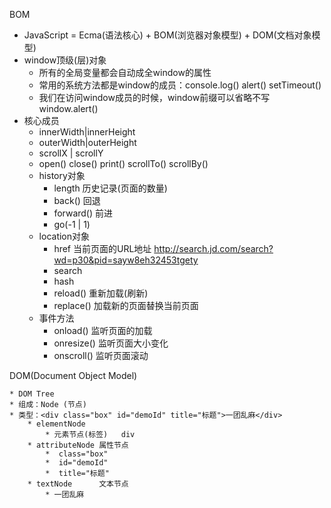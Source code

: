 BOM
* JavaScript = Ecma(语法核心) + BOM(浏览器对象模型) + DOM(文档对象模型)
* window顶级(层)对象
    * 所有的全局变量都会自动成全window的属性
    * 常用的系统方法都是window的成员：console.log() alert() setTimeout()
    * 我们在访问window成员的时候，window前缀可以省略不写  window.alert()
* 核心成员
    * innerWidth|innerHeight
    * outerWidth|outerHeight
    * scrollX | scrollY
    * open() close() print()  scrollTo() scrollBy()
    * history对象
        * length  历史记录(页面的数量)
        * back()  回退
        * forward() 前进
        * go(-1 | 1) 
    * location对象
        * href   当前页面的URL地址 http://search.jd.com/search?wd=p30&pid=sayw8eh32453tgety
        * search 
        * hash 
        * reload()  重新加载(刷新)
        * replace() 加载新的页面替换当前页面
    * 事件方法
        * onload()     监听页面的加载
        * onresize()   监听页面大小变化
        * onscroll()   监听页面滚动

DOM(Document Object Model) 

    * DOM Tree 
    * 组成：Node (节点)
    * 类型：<div class="box" id="demoId" title="标题">一团乱麻</div>
        * elementNode   
            * 元素节点(标签)   div
        * attributeNode 属性节点
            *  class="box"
            *  id="demoId"
            *  title="标题"
        * textNode      文本节点
            * 一团乱麻


